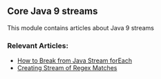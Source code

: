 ## Core Java 9 streams

This module contains articles about Java 9 streams

### Relevant Articles: 
- [How to Break from Java Stream forEach](https://www.baeldung.com/java-break-stream-foreach)
- [Creating Stream of Regex Matches](https://www.baeldung.com/java-stream-regex-matches)
